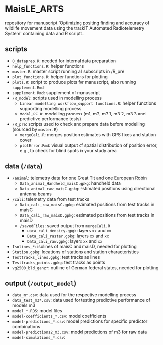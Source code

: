 # MaisLE_ARTS

repository for manuscript 'Optimizing positing finding and accuracy of wildlife movement data using the trackIT Automated Radiotelemetry System' containing data and R scripts.  

## scripts

- `0_dataprep.R`: needed for internal data preparation  
- `help_functions.R`: helper functions  
- `master.R`: master script running all subscripts in /R_pre  
- `plot_functions.R`: helper functions for plotting  
- `plots.R`: script to produce plots for manuscript, also running `supplement.Rmd`  
- `supplement.Rmd`: supplement of manuscript  
- `/R_model`: scripts used in modelling process
  - `Linear modelling workflow_support functions.R`: helper functions supporting modelling process  
  - `Model_PE.R`: modelling process (m1, m2, m3.1, m3.2, m3.3 and predictive performance tests)  
- `/R_pre`: scripts used to check and prepare data before modelling (sourced by `master.R`)  
  - `mergeCali.R`: merges position estimates with GPS fixes and station cover  
  - `plotError.Rmd`: visual output of spatial distribution of position error, e.g., to check for blind spots in your study area   

## data (`/data`)

- `/animal`: telemetry data for one Great Tit and one European Robin  
  - `Data_animal_Handheld_maisC.gpkg`: handheld data  
  - `Data_animal_raw_maisC.gpkg`: estimated positions using directional antenna beams  
- `/cali`: telemetry data from test tracks  
  - `Data_cali_raw_maisC.gpkg`: estimated positions from test tracks in maisC  
  - `Data_cali_raw_maisD.gpkg`: estimated positions from test tracks in maisD  
  - `/savedFiles`: saved output from `mergeCali.R`  
    - `Data_cali_density.gpgk`: layers `xx` and `xx`  
    - `Data_cali_raster.gpkg`: layers `xx` and `xx`  
    - `Data_cali_raw.gpkg`: layers `xx` and `xx`  
- `Isolines_*`: isolines of maisC and maisD, needed for plotting  
- `Station.gpkg`: locations of stations and station characteristics  
- `Testtracks_lines.gpkg`: test tracks as lines  
- `Testtracks_points.gpkg`: test tracks as points  
- `vg2500_bld_ganz*`: outline of German federal states, needed for plotting  
    
## output (`/output_model`)

- `data_m*.csv`: data used for the respective modelling process  
- `data_test_m3*.csv`: data used for testing predictive performance of models m3  
- `model_*.RDS`: model files  
- `model-coefficients_*.csv`: model coefficients  
- `model-predictions_*.csv`: model predictions for specific predictor combinations 
- `model-predictions2_m3.csv`: model predictions of m3 for raw data  
- `model-simulations_*.csv`: 

